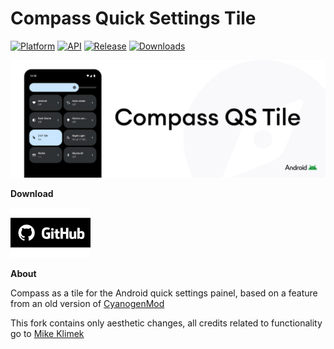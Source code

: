 # Compass Quick Settings Tile

[![Platform](https://img.shields.io/badge/android-platform?style=for-the-badge&label=platform&labelColor=21262d&color=6e7681)](https://www.android.com) [![API](https://img.shields.io/badge/26%2B-level?style=for-the-badge&logo=android&logoColor=3cd382&label=API&labelColor=21262d&color=ff663b)](https://developer.android.com/studio/releases/platforms) [![Release](https://img.shields.io/github/v/release/WSTxda/Compass-QS-Tile?display_name=tag&style=for-the-badge&logo=github&labelColor=21262d&color=1f6feb)](https://github.com/WSTxda/Compass-QS-Tile/releases/latest) [![Downloads](https://img.shields.io/github/downloads/WSTxda/Compass-QS-Tile/total?style=for-the-badge&labelColor=21262d&color=238636)](https://github.com/WSTxda/Compass-QS-Tile/releases)
 
![alt text](https://raw.githubusercontent.com/WSTxda/Compass-QS-Tile/main/images/Banner.svg)

**Download**

[<img src="https://raw.githubusercontent.com/WSTxda/WSTxda/main/images/GitHub.svg"
	  alt='Get it on GitHub'
	  height="80">](https://github.com/WSTxda/Compass-QS-Tile/releases/latest)

**About**

Compass as a tile for the Android quick settings painel, based on a feature from an old version of [CyanogenMod](https://review.lineageos.org/c/LineageOS/android_frameworks_base/+/179168)

This fork contains only aesthetic changes, all credits related to functionality go to [Mike Klimek](https://github.com/Tetr4)
